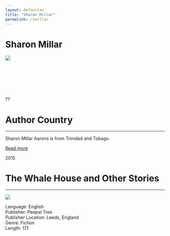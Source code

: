 ```yaml
---
layout: defaultau
title: "Sharon Millar"
permalink: /smillar
---
```

<!-- partial:index.partial.html -->
<div class="content">
    <h1>Sharon Millar</h1>
    <div class="quote">
        <div><img src="https://images.squarespace-cdn.com/content/v1/5664929ae4b0288a6983e67d/1451600581491-Y21XBODL7MKV8AP194L5/SharonMillar_AuthorPhoto.jpg" class="logo"></div>
    </div>
    <div class="timeline">
        <div style="padding-bottom:100px;"></div>
        <div class="block">
            <div class="date right"><p class="right">??</p></div>
            <div class="dot"></div>
            <div class="left first">
                <h1>Author Country</h1><hr>
            <p>Sharon Millar Aarons is from Trinidad and Tobago.</p>
                <a href="#" target="_blank">Read more</a>
            </div>
        </div>
        <div class="block">
            <div class="date left"><p class="left">2015</p></div>
            <div class="dot"></div>
            <div class="right">
                <h1>The Whale House and Other Stories</h1><hr>
                <p><img src="https://www.peepaltreepress.com/sites/default/files/styles/book_cover_large/public/9781845232498.jpg?itok=M7paDEl2"></p>
                <p>
                Language: English<br>
                Publisher: Peepal Tree<br>
                Publisher Location: Leeds, England<br>
                Genre: Fiction<br>
                Length: 171<br>
                </p>
            </div>
        </div>
        

</div>
<!-- partial -->
  <script src='https://cdnjs.cloudflare.com/ajax/libs/jquery/3.1.1/jquery.min.js'></script><script  src="assets/js/authorscript.js"></script>
